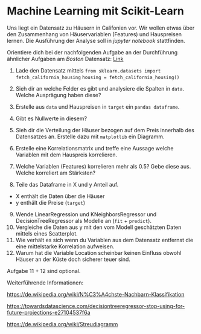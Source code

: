 # Machine Learning mit Scikit-Learn

Uns liegt ein Datensatz zu Häusern in Califonien vor. Wir wollen etwas über den Zusammenhang von Häuservariablen (Features) und Hauspreisen lernen.
Die Ausführung der Analyse soll in *jupyter notebook* stattfinden.

Orientiere dich bei der nachfolgenden Aufgabe an der Durchführung ähnlicher Aufgaben am _Boston_ Datensatz: [Link](https://github.com/bellmann-engineering/python-basic-to-advanced/blob/main/scikit/boston3.ipynb)

1. Lade den Datensatz mittels
`from sklearn.datasets import fetch_california_housing`
`housing = fetch_california_housing()`

2. Sieh dir an welche Felder es gibt und analysiere die Spalten in `data`. Welche Ausprägung haben diese?
3. Erstelle aus `data` und Hauspreisen in `target` ein `pandas dataframe`.
4. Gibt es Nullwerte in diesem?
5. Sieh dir die Verteilung der Häuser bezogen auf dem Preis innerhalb des Datensatzes an. Erstelle dazu mit `matplotlib` ein Diagramm.
6. Erstelle eine Korrelationsmatrix und treffe eine Aussage welche Variablen mit dem Hauspreis korrelieren.
7. Welche Variablen (Features) korrelieren mehr als 0.5? Gebe diese aus. Welche korreliert am Stärksten?
8. Teile das Dataframe in X und y Anteil auf. 
 - X enthält die Daten über die Häuser
 - y enthält die Preise (`target`)
9. Wende LinearRegression und KNeighborsRegressor und DecisionTreeRegressor als Modelle an (`fit` + `predict`).
10. Vergleiche die Daten aus y mit den vom Modell geschätzten Daten mittels eines Scatterplot.
11. Wie verhält es sich wenn du Variablen aus dem Datensatz entfernst die eine mittelstarke Korrelation aufweisen.
12. Warum hat die Variable Location scheinbar keinen Einfluss obwohl Häuser an der Küste doch sicherer teuer sind.

Aufgabe 11 + 12 sind optional.

Weiterführende Informationen:

https://de.wikipedia.org/wiki/N%C3%A4chste-Nachbarn-Klassifikation

https://towardsdatascience.com/decisiontreeregressor-stop-using-for-future-projections-e27104537f6a

https://de.wikipedia.org/wiki/Streudiagramm

